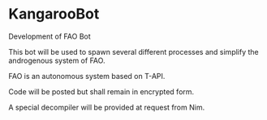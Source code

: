# KangarooBot
Development of FAO Bot


This bot will be used to spawn several different processes and simplify the androgenous system of FAO.

FAO is an autonomous system based on T-API.

Code will be posted but shall remain in encrypted form.

A special decompiler will be provided at request from Nim.
